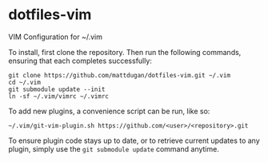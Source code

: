 dotfiles-vim
============

VIM Configuration for ~/.vim

To install, first clone the repository.  Then run the following
commands, ensuring that each completes successfully:

    git clone https://github.com/mattdugan/dotfiles-vim.git ~/.vim
    cd ~/.vim
    git submodule update --init
    ln -sf ~/.vim/vimrc ~/.vimrc

To add new plugins, a convenience script can be run, like so:

    ~/.vim/git-vim-plugin.sh https://github.com/<user>/<repository>.git

To ensure plugin code stays up to date, or to retrieve current 
updates to any plugin, simply use the `git submodule update`
command anytime.

